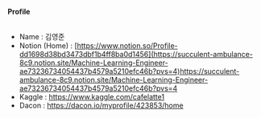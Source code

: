 **Profile**<br></br>
* Name : 김영준
* Notion (Home) : [https://www.notion.so/Profile-dd1698d38bd3473dbf1b4ff8ba0d1456](https://succulent-ambulance-8c9.notion.site/Machine-Learning-Engineer-ae73236734054437b4579a5210efc46b?pvs=4)https://succulent-ambulance-8c9.notion.site/Machine-Learning-Engineer-ae73236734054437b4579a5210efc46b?pvs=4
* Kaggle : https://www.kaggle.com/cafelatte1
* Dacon : https://dacon.io/myprofile/423853/home
